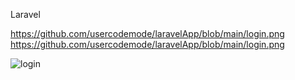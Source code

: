 Laravel

https://github.com/usercodemode/laravelApp/blob/main/login.png
https://github.com/usercodemode/laravelApp/blob/main/login.png

![login](login.png)
